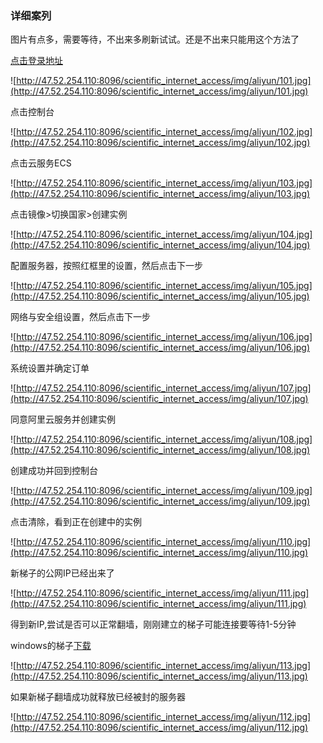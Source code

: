 ### 详细案列

图片有点多，需要等待，不出来多刷新试试。还是不出来只能用这个方法了[](http://47.52.254.110:8096/scientific_internet_access/html/ALIYUN_COPY.html)

[点击登录地址](https://account.aliyun.com/login/qr_login.htm)

![http://47.52.254.110:8096/scientific_internet_access/img/aliyun/101.jpg](http://47.52.254.110:8096/scientific_internet_access/img/aliyun/101.jpg)

点击控制台

![http://47.52.254.110:8096/scientific_internet_access/img/aliyun/102.jpg](http://47.52.254.110:8096/scientific_internet_access/img/aliyun/102.jpg)

点击云服务ECS

![http://47.52.254.110:8096/scientific_internet_access/img/aliyun/103.jpg](http://47.52.254.110:8096/scientific_internet_access/img/aliyun/103.jpg)

点击镜像>切换国家>创建实例

![http://47.52.254.110:8096/scientific_internet_access/img/aliyun/104.jpg](http://47.52.254.110:8096/scientific_internet_access/img/aliyun/104.jpg)

配置服务器，按照红框里的设置，然后点击下一步

![http://47.52.254.110:8096/scientific_internet_access/img/aliyun/105.jpg](http://47.52.254.110:8096/scientific_internet_access/img/aliyun/105.jpg)

网络与安全组设置，然后点击下一步

![http://47.52.254.110:8096/scientific_internet_access/img/aliyun/106.jpg](http://47.52.254.110:8096/scientific_internet_access/img/aliyun/106.jpg)

系统设置并确定订单

![http://47.52.254.110:8096/scientific_internet_access/img/aliyun/107.jpg](http://47.52.254.110:8096/scientific_internet_access/img/aliyun/107.jpg)

同意阿里云服务并创建实例

![http://47.52.254.110:8096/scientific_internet_access/img/aliyun/108.jpg](http://47.52.254.110:8096/scientific_internet_access/img/aliyun/108.jpg)

创建成功并回到控制台

![http://47.52.254.110:8096/scientific_internet_access/img/aliyun/109.jpg](http://47.52.254.110:8096/scientific_internet_access/img/aliyun/109.jpg)

点击清除，看到正在创建中的实例

![http://47.52.254.110:8096/scientific_internet_access/img/aliyun/110.jpg](http://47.52.254.110:8096/scientific_internet_access/img/aliyun/110.jpg)

新梯子的公网IP已经出来了

![http://47.52.254.110:8096/scientific_internet_access/img/aliyun/111.jpg](http://47.52.254.110:8096/scientific_internet_access/img/aliyun/111.jpg)

得到新IP,尝试是否可以正常翻墙，刚刚建立的梯子可能连接要等待1-5分钟

windows的梯子[下载](https://github.com/shadowsocks/shadowsocks-windows/wiki/Shadowsocks-Windows-%E4%BD%BF%E7%94%A8%E8%AF%B4%E6%98%8E)

![http://47.52.254.110:8096/scientific_internet_access/img/aliyun/113.jpg](http://47.52.254.110:8096/scientific_internet_access/img/aliyun/113.jpg)


如果新梯子翻墙成功就释放已经被封的服务器

![http://47.52.254.110:8096/scientific_internet_access/img/aliyun/112.jpg](http://47.52.254.110:8096/scientific_internet_access/img/aliyun/112.jpg)






